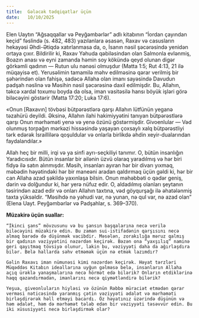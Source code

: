 ```yaml
---
title:  Gələcək tədqiqatlar üçün
date:   10/10/2025
---
```


Elen Uaytın “Ağsaqqallar və Peyğəmbərlər” adlı kitabının “İordan çayından keçid” fəslində (s. 482, 483) yazılanlara əsasən, Raxav və casusların hekayəsi Əhdi-Ətiqdə xatırlanmasa da, o, İsanın nəsil şəcərəsində yenidən ortaya çıxır. Bildirilir ki, Raxav Yəhuda qəbiləsindən olan Salmonla evlənmiş, Boazın anası və eyni zamanda həmin soy kökündə qeyd olunan digər görkəmli qadının — Rutun ulu nənəsi olmuşdur (Matta 1:5; Rut 4:13, 21 ilə müqayisə et). Yerusəlimin tamamilə məhv edilməsinə qərar verilmiş bir şəhərindən olan fahişə, sadəcə Allaha olan imanı sayəsində Davudun padşah nəslinə və Məsihin nəsil şəcərəsinə daxil edilmişdir. Bu, Allahın, təkcə xardal toxumu boyda da olsa, iman vasitəsilə hansı böyük işləri görə biləcəyini göstərir (Matta 17:20; Luka 17:6).

«Onun [Raxavın] tövbəsi bütpərəstlərə qarşı Allahın lütfünün yeganə təzahürü deyildi. Əksinə, Allahın ilahi hakimiyyətini tanıyan bütpərəstlərə qarşı Onun mərhəməti yenə və yenə özünü göstərmişdir. Givoenlular — Vəd olunmuş torpağın mərkəzi hissəsində yaşayan çoxsaylı xalq bütpərəstliyi tərk edərək İsraillilərə qoşuldular və onlarla birlikdə əhdin xeyir-dualarından faydalandılar.»

Allah heç bir milli, irqi və ya sinfi ayrı-seçkiliyi tanımır. O, bütün insanlığın Yaradıcısıdır. Bütün insanlar bir ailənin üzvü olaraq yaradılmış və hər biri fidyə ilə satın alınmışdır. Məsih, insanları ayıran hər bir divarı yıxmaq, məbədin həyətindəki hər bir maneəni aradan qaldırmaq üçün gəldi ki, hər bir can Allaha azad şəkildə yaxınlaşa bilsin. Onun məhəbbəti o qədər geniş, dərin və dolğundur ki, hər yerə nüfuz edir. O, aldadılmış olanları şeytanın təsirindən azad edir və onları Allahın taxtına, vəd göyqurşağı ilə əhatələnmiş taxta yüksəldir. “Məsihdə nə yəhudi var, nə yunan, nə qul var, nə azad olan” (Elena Uayt. Peyğəmbərlər və Padşahlar, s. 369–370).

**Müzakirə üçün suallar:**

`“İkinci şans” mövzusunu və bu şansın başqalarına necə verilə biləcəyini müzakirə edin. Bu zaman sui-istifadənin qarşısını necə almaq barədə də düşünmək vacibdir. Məsələn, zorakılığa məruz qalmış bir qadının vəziyyətini nəzərdən keçirək. Bəzən ona “yaxşılıq” naminə geri qayıtmaq tövsiyə olunur, lakin bu, vəziyyəti daha da ağırlaşdıra bilər. Belə hallarda səhv etməmək üçün nə etmək lazımdır?`

`Gəlin Raxavı iman nümunəsi kimi nəzərdən keçirək. Həyat tərzləri Müqəddəs Kitabın ideallarına uyğun gəlməsə belə, insanların Allaha açıq ürəklə yanaşmalarına necə hörmət edə bilərik? Onların etdiklərinə haqq qazandırmadan, imanlarını necə qiymətləndirə bilərik?`

`Yeşua, giveonluların hiyləsi və özünün Rəbbə müraciət etmədən qərar verməsi nəticəsində yaranmış çətin vəziyyəti ədalət və mərhəməti birləşdirərək həll etməyi bacardı. Öz həyatınız üzərində düşünün və həm ədalət, həm də mərhəmət tələb edən bir vəziyyəti təsəvvür edin. Bu iki xüsusiyyəti necə birləşdirmək olar?`